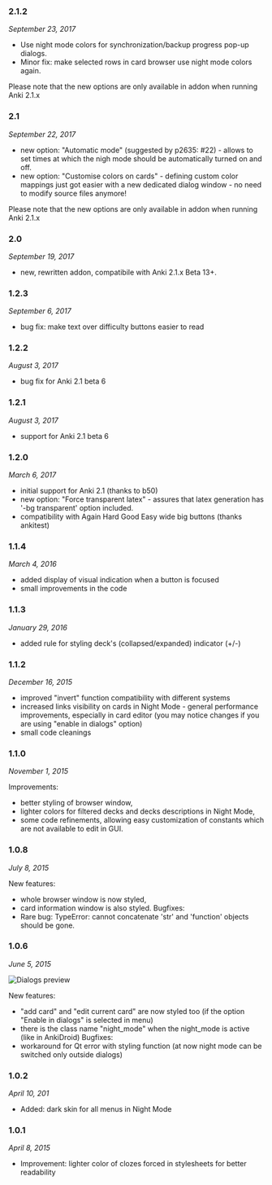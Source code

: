 ### 2.1.2
*September 23, 2017*
 - Use night mode colors for synchronization/backup progress pop-up dialogs.
 - Minor fix: make selected rows in card browser use night mode colors again.
 
Please note that the new options are only available in addon when running Anki 2.1.x

### 2.1
*September 22, 2017*
 - new option: "Automatic mode" (suggested by p2635: #22) - allows to set times at which the nigh mode should be automatically turned on and off.
 - new option: "Customise colors on cards" - defining custom color mappings just got easier with a new dedicated dialog window - no need to modify source files anymore!
 
Please note that the new options are only available in addon when running Anki 2.1.x
 
### 2.0
*September 19, 2017*
 - new, rewritten addon, compatibile with Anki 2.1.x Beta 13+.
 
### 1.2.3
*September 6, 2017*
 - bug fix: make text over difficulty buttons easier to read
 
### 1.2.2
*August 3, 2017*
 - bug fix for Anki 2.1 beta 6
 
### 1.2.1
*August 3, 2017*
 - support for Anki 2.1 beta 6
 
### 1.2.0
*March 6, 2017*
 - initial support for Anki 2.1 (thanks to b50)
 - new option: "Force transparent latex" - assures that latex generation has '-bg transparent' option included.
 - compatibility with Again Hard Good Easy wide big buttons (thanks ankitest)
 
### 1.1.4
*March 4, 2016*
 - added display of visual indication when a button is focused
 - small improvements in the code
 
### 1.1.3
*January 29, 2016*
 - added rule for styling deck's (collapsed/expanded) indicator (+/-)
 
### 1.1.2
*December 16, 2015*
 - improved "invert" function compatibility with different systems
 - increased links visibility on cards in Night Mode - general performance improvements, especially in card editor (you may notice changes if you are using "enable in dialogs" option)
 - small code cleanings
 
### 1.1.0
*November 1, 2015*

 Improvements:
 - better styling of browser window,
 - lighter colors for filtered decks and decks descriptions in Night Mode,
 - some code refinements, allowing easy customization of constants which are not available to edit in GUI.
 
### 1.0.8
*July 8, 2015*

 New features:
 - whole browser window is now styled,
 - card information window is also styled.
 Bugfixes:
 - Rare bug: TypeError: cannot concatenate 'str' and 'function' objects should be gone.
 
### 1.0.6
*June 5, 2015*

![Dialogs preview](https://raw.githubusercontent.com/krassowski/Anki-Night-Mode/master/new_dialogs_preview.png)

 New features:
 - "add card" and "edit current card" are now styled too (if the option "Enable in dialogs" is selected in menu)
 - there is the class name "night_mode" when the night_mode is active (like in AnkiDroid)
 Bugfixes:
 - workaround for Qt error with styling function (at now night mode can be switched only outside dialogs)
 
### 1.0.2
*April 10, 201*
 - Added: dark skin for all menus in Night Mode
 
### 1.0.1
*April 8, 2015*
 - Improvement: lighter color of clozes forced in stylesheets for better readability
